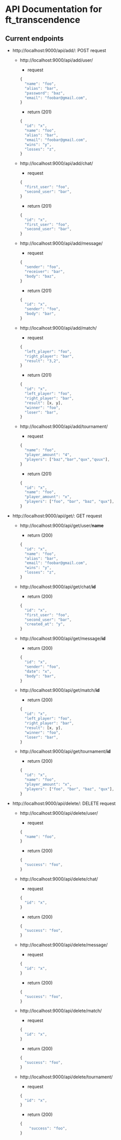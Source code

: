 # API Documentation for ft_transcendence

## Current endpoints

- http://localhost:9000/api/add/: POST request

  - http://localhost:9000/api/add/user/

    - request

    ```javascript
    {
      "name": "foo",
      "alias": "bar",
      "password": "baz",
      "email": "foobar@gmail.com",
    }
    ```

    - return (201)

    ```javascript
    {
      "id": "x",
      "name": "foo",
      "alias": "bar",
      "email": "foobar@gmail.com",
      "wins": "y",
      "losses": "z",
    }
    ```

  - http://localhost:9000/api/add/chat/

    - request

    ```javascript
    {
      "first_user": "foo",
      "second_user": "bar",
    }
    ```

    - return (201)

    ```javascript
    {
      "id": "x",
      "first_user": "foo",
      "second_user": "bar",
    }
    ```

  - http://localhost:9000/api/add/message/

    - request

    ```javascript
    {
      "sender": "foo",
      "receiver": "bar",
      "body": "baz",
    }
    ```

    - return (201)

    ```javascript
    {
      "id": "x",
      "sender": "foo",
      "body": "bar",
    }
    ```

  - http://localhost:9000/api/add/match/

    - request

    ```javascript
    {
      "left_player": "foo",
      "right_player": "bar",
      "result": "3,2",
    }
    ```

    - return (201)

    ```javascript
    {
      "id": "x",
      "left_player": "foo",
      "right_player": "bar",
      "result": [x, y],
      "winner": "foo",
      "loser": "bar",
    }
    ```

  - http://localhost:9000/api/add/tournament/
    - request
    ```javascript
    {
      "name": "foo",
      "player_amount": "4",
      "players": ["baz","bar","qux","quux"],
    }
    ```
    - return (201)
    ```javascript
    {
      "id": "x",
      "name": "foo",
      "player_amount": "x",
      "players": ["foo", "bar", "baz", "qux"],
    }
    ```

- http://localhost:9000/api/get/: GET request

  - http://localhost:9000/api/get/user/**name**

    - return (200)

    ```javascript
    {
      "id": "x",
      "name": "foo",
      "alias": "bar",
      "email": "foobar@gmail.com",
      "wins": "y",
      "losses": "z",
    }
    ```

  - http://localhost:9000/api/get/chat/**id**

    - return (200)

    ```javascript
    {
      "id": "x",
      "first_user": "foo",
      "second_user": "bar",
      "created_at": "y",
    }
    ```

  - http://localhost:9000/api/get/message/**id**

    - return (200)

    ```javascript
    {
      "id": "x",
      "sender": "foo",
      "date": "x",
      "body": "bar",
    }
    ```

  - http://localhost:9000/api/get/match/**id**

    - return (200)

    ```javascript
    {
      "id": "x",
      "left_player": "foo",
      "right_player": "bar",
      "result": [x, y],
      "winner": "foo",
      "loser": "bar",
    }
    ```

  - http://localhost:9000/api/get/tournament/**id**
    - return (200)
    ```javascript
    {
      "id": "x",
      "name": "foo",
      "player_amount": "x",
      "players": ["foo", "bar", "baz", "qux"],
    }
    ```

- http://localhost:9000/api/delete/: DELETE request

  - http://localhost:9000/api/delete/user/
    - request
    ```javascript
    {
      "name": "foo",
    }
    ```
    - return (200)
    ```javascript
    {
      "success": "foo",
    }
    ```
  - http://localhost:9000/api/delete/chat/
    - request
    ```javascript
    {
      "id": "x",
    }
    ```
    - return (200)
    ```javascript
    {
      "success": "foo",
    }
    ```
  - http://localhost:9000/api/delete/message/
    - request
    ```javascript
    {
      "id": "x",
    }
    ```
    - return (200)
    ```javascript
    {
      "success": "foo",
    }
    ```
  - http://localhost:9000/api/delete/match/
    - request
    ```javascript
    {
      "id": "x",
    }
    ```
    - return (200)
    ```javascript
    {
      "success": "foo",
    }
    ```
  - http://localhost:9000/api/delete/tournament/

    - request

    ```javascript
    {
      "id": "x",
    }
    ```

    - return (200)

    ```javascript
    {
        "success": "foo",
    }
    ```

